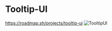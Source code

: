 # Tooltip-UI
https://roadmap.sh/projects/tooltip-ui
![TooltipUI](https://github.com/user-attachments/assets/64e489eb-191d-4b13-a011-32361b1689b0)

